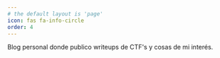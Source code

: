 ```yaml
---
# the default layout is 'page'
icon: fas fa-info-circle
order: 4
---
```


Blog personal donde publico writeups de CTF's y cosas de mi interés.
